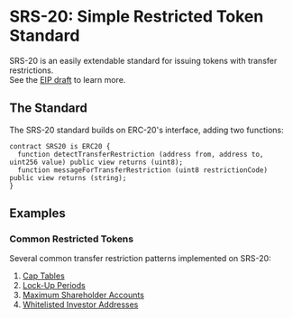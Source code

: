 # SRS-20: Simple Restricted Token Standard

SRS-20 is an easily extendable standard for issuing tokens with transfer restrictions.  
See the [EIP draft](https://github.com/tokensoft/simple-restricted-token-standard/blob/master/eip-draft_simple_restr_token.md) to learn more.

## The Standard
The SRS-20 standard builds on ERC-20's interface, adding two functions:
```solidity
contract SRS20 is ERC20 {
  function detectTransferRestriction (address from, address to, uint256 value) public view returns (uint8);
  function messageForTransferRestriction (uint8 restrictionCode) public view returns (string);
}
```

## Examples

### Common Restricted Tokens

Several common transfer restriction patterns implemented on SRS-20:

1.  [Cap Tables](https://github.com/tokensoft/simple-restricted-token-standard/tree/master/contracts/examples/cap-tables)
2.  [Lock-Up Periods](#)
3.  [Maximum Shareholder Accounts](https://github.com/tokensoft/simple-restricted-token-standard/tree/master/contracts/examples/shareholder-rules)
4.  [Whitelisted Investor Addresses](https://github.com/tokensoft/simple-restricted-token-standard/tree/master/contracts/examples/whitelists)

<!-- ### Prominent Examples

We have included example implementations of the following high-profile standards proposals on top of SRS-20:

1.  [Harbor's R-Token](#)
2.  [Delaware General Corporations Law (DCGL) ERC-884 Token](#) -->
